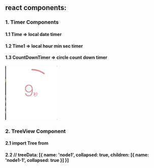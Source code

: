 ## react components:

### 1. Timer Components
#### 1.1 Time => local date timer
#### 1.2 Time1 => local hour min sec timer
#### 1.3 CountDownTimer => circle count down timer


![Alt Text](https://github.com/YangShuting/react_common_components/blob/master/src/public/images/countDownTimer.gif)

### 2. TreeView Component
#### 2.1 import Tree from
#### 2.2 <Tree  data={treeData} /> // treeData: [{ name: 'node1', collapsed: true, children: [{ name: 'node1-1', collapsed: true }] }]